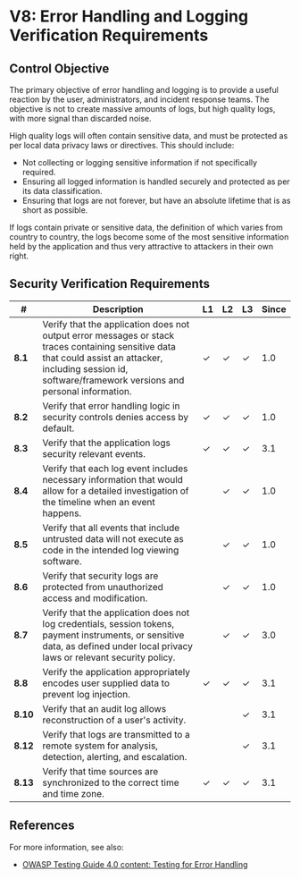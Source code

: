 # V8: Error Handling and Logging Verification Requirements

## Control Objective

The primary objective of error handling and logging is to provide a useful reaction by the user, administrators, and incident response teams. The objective is not to create massive amounts of logs, but high quality logs, with more signal than discarded noise.

High quality logs will often contain sensitive data, and must be protected as per local data privacy laws or directives. This should include:

* Not collecting or logging sensitive information if not specifically required.
* Ensuring all logged information is handled securely and protected as per its data classification.
* Ensuring that logs are not forever, but have an absolute lifetime that is as short as possible.

If logs contain private or sensitive data, the definition of which varies from country to country, the logs become some of the most sensitive information held by the application and thus very attractive to attackers in their own right.

## Security Verification Requirements

| # | Description | L1 | L2 | L3 | Since |
| --- | --- | --- | --- | -- | -- |
| **8.1** | Verify that the application does not output error messages or stack traces containing sensitive data that could assist an attacker, including session id, software/framework versions and personal information. | ✓ | ✓ | ✓ | 1.0 |
| **8.2** | Verify that error handling logic in security controls denies access by default. | ✓ | ✓ | ✓ | 1.0 |
| **8.3** | Verify that the application logs security relevant events. | ✓ | ✓ | ✓ | 3.1 |
| **8.4** | Verify that each log event includes necessary information that would allow for a detailed investigation of the timeline when an event happens. |  | ✓ | ✓ | 1.0 |
| **8.5** | Verify that all events that include untrusted data will not execute as code in the intended log viewing software. |  | ✓ | ✓ | 1.0 |
| **8.6** | Verify that security logs are protected from unauthorized access and modification. |  | ✓ | ✓ | 1.0 |
| **8.7** | Verify that the application does not log credentials, session tokens, payment instruments, or sensitive data, as defined under local privacy laws or relevant security policy. |  | ✓ | ✓ | 3.0 |
| **8.8** | Verify the application appropriately encodes user supplied data to prevent log injection. | ✓ | ✓ | ✓ | 3.1 |
| **8.10** | Verify that an audit log allows reconstruction of a user's activity. |  |  | ✓ | 3.1 |
| **8.12** | Verify that logs are transmitted to a remote system for analysis, detection, alerting, and escalation. |  |  | ✓ | 3.1 |
| **8.13** | Verify that time sources are synchronized to the correct time and time zone. | ✓ | ✓ | ✓ | 3.1 |

## References

For more information, see also:

* [OWASP Testing Guide 4.0 content: Testing for Error Handling](https://www.owasp.org/index.php/Testing_for_Error_Handling)
